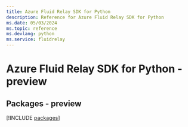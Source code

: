 ```yaml
---
title: Azure Fluid Relay SDK for Python
description: Reference for Azure Fluid Relay SDK for Python
ms.date: 05/03/2024
ms.topic: reference
ms.devlang: python
ms.service: fluidrelay
---
```

# Azure Fluid Relay SDK for Python - preview
## Packages - preview
[!INCLUDE [packages](fluid-relay-index.md)]